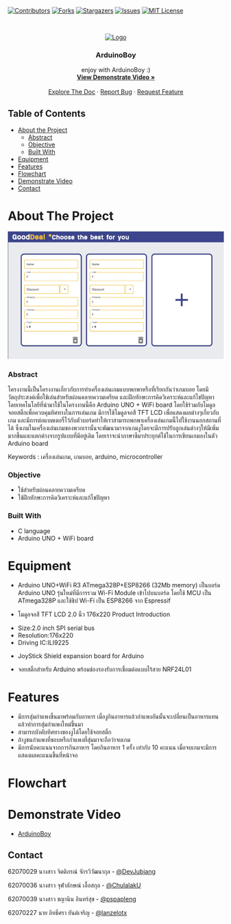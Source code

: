 <!--
*** Thanks for checking out this README Template. If you have a suggestion that would
*** make this better, please fork the repo and create a pull request or simply open
*** an issue with the tag "enhancement".
*** Thanks again! Now go create something AMAZING! :D
-->

<!-- PROJECT SHIELDS -->
<!--
*** I'm using markdown "reference style" links for readability.
*** Reference links are enclosed in brackets [ ] instead of parentheses ( ).
*** See the bottom of this document for the declaration of the reference variables
*** for contributors-url, forks-url, etc. This is an optional, concise syntax you may use.
*** https://www.markdownguide.org/basic-syntax/#reference-style-links
-->

[![Contributors][contributors-shield]][contributors-url]
[![Forks][forks-shield]][forks-url]
[![Stargazers][stars-shield]][stars-url]
[![Issues][issues-shield]][issues-url]
[![MIT License][license-shield]][license-url]

<!-- PROJECT LOGO -->
<br />
<p align="center">
  <a href="https://github.com/pspapleng/ArduinoBoy">
    <img src="https://raw.githubusercontent.com/othneildrew/Best-README-Template/master/images/logo.png" alt="Logo" width="80" height="80">
  </a>

  <h3 align="center">ArduinoBoy
</h3>

  <p align="center">
   enjoy with ArduinoBoy :)
    <br />
    <a href="https://www.youtube.com/watch?v=eQNCPSPgyeM&list=LLOwSX5axlQ6ORKyyI-jCeLQ&index=2&t=10s"><strong>View Demonstrate Video »</strong></a>
    <br />
    <br />
    <a href="https://github.com/pspapleng/ArduinoBoy">Explore The Doc</a>
    ·
    <a href="https://github.com/pspapleng/ArduinoBoy/issues">Report Bug</a>
    ·
    <a href="https://github.com/pspapleng/ArduinoBoy/issues">Request Feature</a>
  </p>
</p>

<!-- TABLE OF CONTENTS -->

## Table of Contents

- [About the Project](#about-the-project)
  - [Abstract](#Abstract)
  - [Objective](#Objective)
  - [Built With](#built-with)
- [Equipment](#Equipment)
- [Features](#Features)
- [Flowchart](#Flowchart)
- [Demonstrate Video](#Demonstrate-Video)
- [Contact](#contact)

<!-- ABOUT THE PROJECT -->

# About The Project

[![Product Name Screen Shot][product-screenshot]](https://raw.githubusercontent.com/pspapleng/GoodDeal-Project/master/img/1576522078513.jpg)

### Abstract

โครงงานนี้เป็นโครงงานเกี่ยวกับการทำเครื่องเล่นเกมแบบพกพาหรือที่เรียกกันว่าเกมบอย โดยมีวัตถุประสงค์เพื่อใช้เล่นสำหรับผ่อนคลายความเครียด และฝึกทักษะการคิดวิเคราะห์และแก้ไขปัญหา โดยเทคโนโลยีที่นำมาใช้ในโครงงานนี้คือ Arduino UNO + WiFi board โดยใช้ร่วมกับโมดูลจอยสติ้กเพื่อควบคุมทิศทางในการเล่นเกม มีการใช้โมดูลจอสี TFT LCD เพื่อแสดงผลต่างๆเกี่ยวกับเกม และมีการต่อแบตเตอรี่ไว้กับตัวบอร์ดทำให้เราสามารถพกพาเครื่องเล่นเกมนี้ไปใช้งานนอกสถานที่ได้ ซึ่งเกมในเครื่องเล่นเกมของพวกเรานั้นจะพัฒนามาจากเกมงูโดยจะมีการปรับลูกเล่นต่างๆให้มีเพิ่มมากขึ้นและแตกต่างจากรูปแบบที่มีอยู่เดิม โดยเราจะนำภาษาซีมาประยุกต์ใช้ในการเขียนเกมลงในตัว Arduino board

Keywords : เครื่องเล่นเกม, เกมบอย, arduino, microcontroller

### Objective

- ใช้สำหรับผ่อนคลายความเครียด
- ใช้ฝึกทักษะการคิดวิเคราะห์และแก้ไขปัญหา

### Built With

- C language
- Arduino UNO + WiFi board

<!-- Equipment -->

# Equipment

- Arduino UNO+WiFi R3 ATmega328P+ESP8266 (32Mb memory)
  เป็นบอร์ด Arduino UNO รุ่นใหม่ที่มีการรวม Wi-Fi Module เข้าไปบนบอร์ด โดยใช้ MCU เป็น ATmega328P และใช้ชิป Wi-Fi เป็น ESP8266 จาก Espressif

- โมดูลจอสี TFT LCD 2.0 นิ้ว 176x220
  Product Introduction

* Size:2.0 inch SPI serial bus
* Resolution:176x220
* Driving IC:ILI9225

- JoyStick Shield expansion board for Arduino

* จอยสติ้กสำหรับ Arduino พร้อมช่องรองรับการเชื่อมต่อแบบไร้สาย NRF24L01

<!-- Features -->

# Features

- มีการสุ่มกำแพงขึ้นมาพร้อมกับอาหาร เมื่องูกินอาหารแล้วกำแพงอันนั้นจะเปลี่ยนเป็นอาหารแทนแล้วทำการสุ่มกำแพงใหม่ขึ้นมา
- สามารถบังคับทิศทางของงูได้โดยใช้จอยสติ้ก
- ถ้างูชนกำแพงที่ขอบหรือกำแพงที่สุ่มมาจะถือว่าจบเกม
- มีการนับคะแนนจากการกินอาหาร โดยกินอาหาร 1 ครั้ง เท่ากับ 10 คะแนน เมื่อจบเกมจะมีการแสดงผลคะแนนขึ้นที่หน้าจอ

<!-- Flowchart -->

# Flowchart

<!-- Link youtube -->

# Demonstrate Video

- [ArduinoBoy](https://www.youtube.com/watch?v=3QBNH6m6Ctc&feature=youtu.be)

<!-- CONTACT -->

## Contact

62070029 นางสาว จิตติภรณ์ จักรวิวัฒนากุล - [@DevJubjang](https://github.com/DevJubjang)

62070036 นางสาว จุฬาลักษณ์ เอื้อสกุล - [@ChulalakU](https://github.com/ChulalakU)

62070039 นางสาว ชญานิน อินทร์สุข - [@pspapleng](https://github.com/pspapleng)

62070227 นาย อิทธิ์ศรา ยันต์เจริญ - [@lanzelotx](https://github.com/lanzelotx)

<!-- MARKDOWN LINKS & IMAGES -->
<!-- https://www.markdownguide.org/basic-syntax/#reference-style-links -->

[contributors-shield]: https://img.shields.io/github/contributors/pspapleng/GoodDeal-Project.svg?style=flat-square
[contributors-url]: https://github.com/pspapleng/GoodDeal-Project/graphs/contributors
[forks-shield]: https://img.shields.io/github/forks/pspapleng/GoodDeal-Project.svg?style=flat-square
[forks-url]: https://github.com/pspapleng/GoodDeal-Project/network/members
[stars-shield]: https://img.shields.io/github/stars/pspapleng/GoodDeal-Project.svg?style=flat-square
[stars-url]: https://github.com/pspapleng/GoodDeal-Project/stargazers
[issues-shield]: https://img.shields.io/github/issues/pspapleng/GoodDeal-Project.svg?style=flat-square
[issues-url]: https://github.com/pspapleng/GoodDeal-Project/issues
[license-shield]: https://img.shields.io/github/license/pspapleng/GoodDeal-Project.svg?style=flat-square
[license-url]: https://github.com/pspapleng/GoodDeal-Project/blob/master/LICENSE.txt
[linkedin-shield]: https://img.shields.io/badge/-LinkedIn-black.svg?style=flat-square&logo=linkedin&colorB=555
[linkedin-url]: https://linkedin.com/in/othneildrew
[product-screenshot]: https://raw.githubusercontent.com/pspapleng/GoodDeal-Project/master/img/1576522078513.jpg
[design-screenshot]: https://raw.githubusercontent.com/pspapleng/GoodDeal-Project/master/img/S__5062662.jpg
[design-card-screenshot]: https://raw.githubusercontent.com/pspapleng/GoodDeal-Project/master/img/S__5062660.jpg
